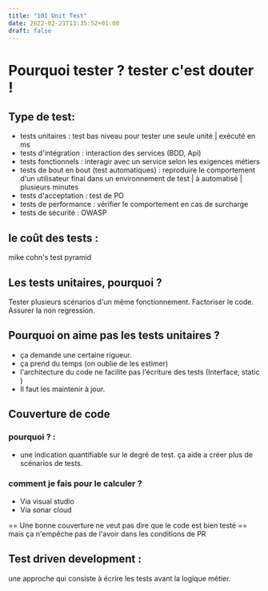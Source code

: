 ```yaml
---
title: "101 Unit Test"
date: 2022-02-21T13:35:52+01:00
draft: false
---
```


# Pourquoi tester ? tester c'est douter !

## Type de test:
- tests unitaires : test bas niveau pour tester une seule unité | exécuté en ms
- tests d'intégration : interaction des services (BDD, Api) 
- tests fonctionnels : interagir avec un service selon les exigences métiers
- tests de bout en bout (test automatiques) : reproduire le comportement d'un utilisateur final dans un environnement de test | à automatisé | plusieurs minutes   
- tests d'acceptation : test de PO
- tests de performance : vérifier le comportement en cas de surcharge
- tests de sécurité : OWASP

## le coût des tests :
mike cohn's test pyramid

## Les tests unitaires, pourquoi ? 
Tester plusieurs scénarios d'un même fonctionnement.
Factoriser le code.
Assurer la non regression.

## Pourquoi on aime pas les tests unitaires ?
- ça demande une certaine rigueur.
- ça prend du temps (on oublie de les estimer) 
- l'architecture du code ne facilite pas l'écriture des tests (Interface, static )
- Il faut les maintenir à jour.

## Couverture de code 
### pourquoi ? :
- une indication quantifiable sur le degré de test.
ça aide a créer plus de scénarios de tests.

### comment je fais pour le calculer ? 
- Via visual studio
- Via sonar cloud

== Une bonne couverture ne veut pas dire que le code est bien testé == mais ça n'empêche pas de l'avoir dans les conditions de PR

## Test driven development :
une approche qui consiste à écrire les tests avant la logique métier.









